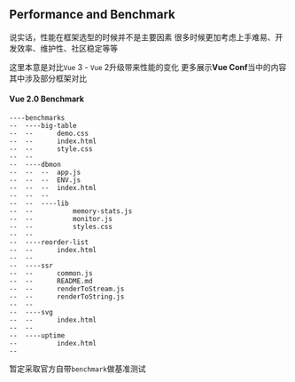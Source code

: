 ## Performance and Benchmark

说实话，性能在框架选型的时候并不是主要因素
很多时候更加考虑上手难易、开发效率、维护性、社区稳定等等

这里本意是对比`Vue` 3 - `Vue` 2升级带来性能的变化
更多展示**Vue Conf**当中的内容
其中涉及部分框架对比

#### Vue 2.0 Benchmark

```
----benchmarks
--  ----big-table
--  --      demo.css
--  --      index.html
--  --      style.css
--  --      
--  ----dbmon
--  --  --  app.js
--  --  --  ENV.js
--  --  --  index.html
--  --  --  
--  --  ----lib
--  --          memory-stats.js
--  --          monitor.js
--  --          styles.css
--  --          
--  ----reorder-list
--  --      index.html
--  --      
--  ----ssr
--  --      common.js
--  --      README.md
--  --      renderToStream.js
--  --      renderToString.js
--  --      
--  ----svg
--  --      index.html
--  --      
--  ----uptime
--          index.html
--          
```

暂定采取官方自带`benchmark`做基准测试